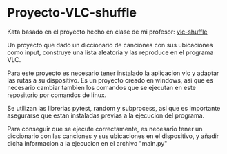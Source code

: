 # Proyecto-VLC-shuffle

Kata basado en el proyecto hecho en clase de mi profesor: [vlc-shuffle](https://github.com/dfleta/playVLCshuffle)

Un proyecto que dado un diccionario de canciones con sus ubicaciones como input, construye una lista aleatoria y las reproduce en el programa VLC.

Para este proyecto es necesario tener instalado la aplicacion vlc y adaptar las rutas a su dispositivo. Es un proyecto creado en windows, asi que es necesario cambiar tambien los comandos que se ejecutan en este repositorio por comandos de linux.

Se utilizan las librerias pytest, random y subprocess, asi que es importante asegurarse que estan instaladas previas a la ejecucion del programa.

Para conseguir que se ejecute correctamente, es necesario tener un diccionario con las canciones y sus ubicaciones en el dispositivo, y añadir dicha informacion a la ejecucion en el archivo "main.py"
